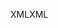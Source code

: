 <span data-ttu-id="4f4f1-101">XML</span><span class="sxs-lookup"><span data-stu-id="4f4f1-101">XML</span></span>